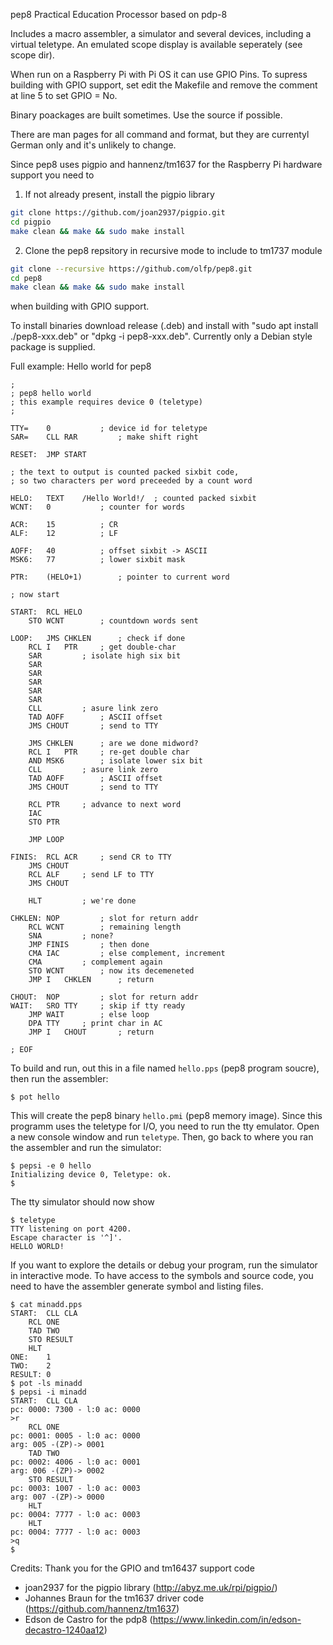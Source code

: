 pep8
Practical Education Processor based on pdp-8

Includes a macro assembler, a simulator and several devices, including a virtual teletype. An emulated scope display is available seperately (see scope dir).

When run on a Raspberry Pi with Pi OS it can use GPIO Pins. To supress building with GPIO support, set edit
the Makefile and remove the comment at line 5 to set GPIO = No.

Binary poackages are built sometimes. Use the source if possible.

There are man pages for all command and format, but they are currentyl German only and it's unlikely to change.

Since pep8 uses pigpio and hannenz/tm1637 for the Raspberry Pi hardware support you need to

1. If not already present, install the pigpio library

```bash
git clone https://github.com/joan2937/pigpio.git
cd pigpio
make clean && make && sudo make install
```

2. Clone the pep8 repsitory in recursive mode to include to tm1737 module

```bash
git clone --recursive https://github.com/olfp/pep8.git
cd pep8
make clean && make && sudo make install
```
when building with GPIO support.

To install binaries download release (.deb) and install with "sudo apt install ./pep8-xxx.deb" or "dpkg -i pep8-xxx.deb".
Currently only a Debian style package is supplied.

Full example: Hello world for pep8
```
;
; pep8 hello world
; this example requires device 0 (teletype)
;

TTY=	0			; device id for teletype
SAR=	CLL RAR			; make shift right

RESET:	JMP	START

; the text to output is counted packed sixbit code, 
; so two characters per word preceeded by a count word

HELO:	TEXT	/Hello World!/ 	; counted packed sixbit
WCNT:	0			; counter for words

ACR:	15			; CR 
ALF:	12			; LF

AOFF:	40			; offset sixbit -> ASCII
MSK6:	77			; lower sixbit mask

PTR:	(HELO+1)		; pointer to current word

; now start

START:	RCL	HELO
	STO	WCNT		; countdown words sent

LOOP:	JMS	CHKLEN		; check if done
	RCL I	PTR		; get double-char
	SAR			; isolate high six bit
	SAR
	SAR
	SAR
	SAR
	SAR
	CLL			; asure link zero
	TAD	AOFF		; ASCII offset
	JMS	CHOUT		; send to TTY

	JMS	CHKLEN		; are we done midword?
	RCL I	PTR		; re-get double char
	AND	MSK6		; isolate lower six bit
	CLL			; asure link zero
	TAD	AOFF		; ASCII offset
	JMS	CHOUT		; send to TTY

	RCL	PTR		; advance to next word
	IAC
	STO	PTR

	JMP	LOOP

FINIS:	RCL	ACR		; send CR to TTY
	JMS	CHOUT
	RCL	ALF		; send LF to TTY
	JMS	CHOUT

	HLT			; we're done

CHKLEN:	NOP			; slot for return addr
	RCL	WCNT		; remaining length 
	SNA			; none? 
	JMP	FINIS		; then done
	CMA IAC			; else complement, increment
	CMA			; complement again 
	STO	WCNT		; now its decemeneted
	JMP I	CHKLEN		; return

CHOUT:	NOP			; slot for return addr
WAIT:	SRO	TTY		; skip if tty ready
	JMP	WAIT		; else loop
	DPA	TTY		; print char in AC
	JMP I	CHOUT		; return

; EOF
```

To build and run, out this in a file named `hello.pps` (pep8 program soucre), then run the assembler:
```
$ pot hello
```
This will create the pep8 binary `hello.pmi` (pep8 memory image). Since this programm uses the teletype 
for I/O, you need to run the tty emulator. Open a new console window and run `teletype`. Then, go back to
where you ran the assembler and run the simulator:
```
$ pepsi -e 0 hello
Initializing device 0, Teletype: ok.
$
```
The tty simulator should now show 
```
$ teletype 
TTY listening on port 4200.
Escape character is '^]'.
HELLO WORLD!

```

If you want to explore the details or debug your program, run the simulator in interactive mode. To have access to the symbols and source code, you need to have the assembler generate symbol and listing files.
```
$ cat minadd.pps 
START:	CLL CLA
	RCL	ONE
	TAD	TWO	
	STO	RESULT
	HLT	
ONE:	1
TWO:	2
RESULT:	0
$ pot -ls minadd
$ pepsi -i minadd
START:	CLL CLA
pc: 0000: 7300 - l:0 ac: 0000
>r
	RCL	ONE
pc: 0001: 0005 - l:0 ac: 0000
arg: 005 -(ZP)-> 0001
	TAD	TWO	
pc: 0002: 4006 - l:0 ac: 0001
arg: 006 -(ZP)-> 0002
	STO	RESULT
pc: 0003: 1007 - l:0 ac: 0003
arg: 007 -(ZP)-> 0000
	HLT	
pc: 0004: 7777 - l:0 ac: 0003
	HLT	
pc: 0004: 7777 - l:0 ac: 0003
>q
$
```

Credits: Thank you for the GPIO and tm16437 support code

* joan2937 for the pigpio library (http://abyz.me.uk/rpi/pigpio/)
* Johannes Braun for the tm1637 driver code (https://github.com/hannenz/tm1637)
* Edson de Castro for the pdp8 (https://www.linkedin.com/in/edson-decastro-1240aa12)


